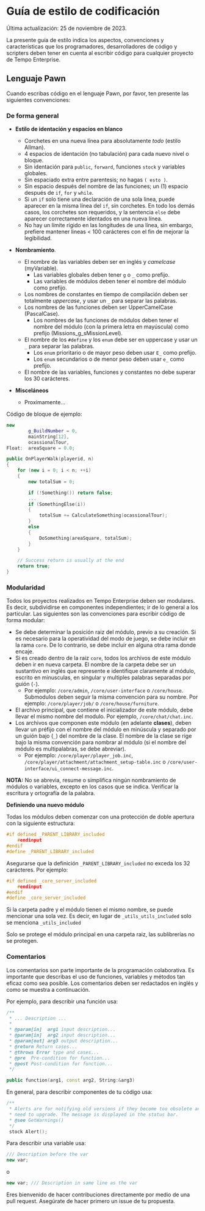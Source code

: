 # Guía de estilo de codificación
Última actualización: 25 de noviembre de 2023.

La presente guía de estilo indica los aspectos, convenciones y características
que  los programadores, desarrolladores de código y scripters deben tener en
cuenta al escribir código para cualquier proyecto de Tempo Enterprise.

## Lenguaje Pawn

Cuando escribas código en el lenguaje Pawn, por favor, ten presente las siguientes
convenciones:

### De forma general

- **Estilo de identación y espacios en blanco**
    - Corchetes en una nueva línea para absolutamente *todo* (estilo Allman).
    - 4 espacios de identación (no tabulación) para cada nuevo nivel o bloque.
    - Sin identación para `public`, `forward`, funciones `stock` y variables globales.
    - Sin espaciado extra entre parentesis; no hagas `( esto )`.
    - Sin espacio después del nombre de las funciones; un (1) espacio después de
    `if`, `for` y `while`.
    - Si un `if` solo tiene una declaración de una sola linea, puede aparecer en
    la misma línea del `if`, sin corchetes. En todo los demás casos, los corchetes
    son requeridos, y la sentencia `else` debe aparecer correctamente identados en
    una nueva línea.
    - No hay un límite rígido en las longitudes de una línea, sin embargo, prefiere
    mantener lineas < 100 carácteres con el fin de mejorar la legibilidad.

- **Nombramiento**.

    - El nombre de las variables deben ser en inglés y _camelcase_ (myVariable).
        - Las variables globales deben tener `g` o `_` como prefijo.
        - Las variables de módulos deben tener el nombre del módulo como prefijo.
    - Los nombres de constantes en tiempo de compilación deben ser totalmente 
    _uppercase_, y usar un `_` para separar las palabras.
    - Los nombres de las funciones deben ser UpperCamelCase (PascalCase).
        - Los nombres de las funciones de módulos deben tener el nombre del módulo
        (con la primera letra en mayúscula) como prefijo (Missions_g_sMissionLevel).
    - El nombre de los `#define` y los `enum` debe ser en uppercase y usar un `_` para separar las palabras.
        - Los `enum` prioritario o de mayor peso deben usar `E_` como prefijo.
        - Los `enum` secundarios o de menor peso deben usar `e_` como prefijo.
    - El nombre de las variables, funciones y constantes no debe superar los 30
    carácteres.

- **Misceláneos**

    - Proximamente...

Código de bloque de ejemplo:

```cpp
new
        g_BuildNumber = 0,
        mainString[12],
        ocassionalTour,
Float:  areaSquare = 0.0;

public OnPlayerWalk(playerid, n)
{
    for (new i = 0; i < n; ++i) 
    {
        new totalSum = 0;

        if (!Something()) return false;
        ...
        if (SomethingElse(i)) 
        {
            totalSum += CalculateSomething(ocassionalTour);
        } 
        else 
        {
            DoSomething(areaSquare, totalSum);
        }
    }

    // Success return is usually at the end
    return true;    
}
```

### Modularidad

Todos los proyectos realizados en Tempo Enterprise deben ser modulares. Es decir,
subdividirse en componentes independientes; ir de lo general a los particular. Las
siguientes son las convenciones para escribir código de forma modular:

 - Se debe determinar la posición raiz del módulo, previo a su creación. Si es 
 necesario para la operatividad del modo de juego, se debe incluir en la rama 
 `core`. De lo contrario, se debe incluir en alguna otra rama donde encaje.
 - Si es creado dentro de la raiz `core`, todos los archivos de este módulo deben
 ir en nueva carpeta. El nombre de la carpeta debe ser un sustantivo en inglés que
 represente e identifique claramente al módulo, escrito en minusculas, en singular
 y multiples palabras separadas por guión (`-`). 
   - Por ejemplo: `/core/admin`, `/core/user-interface` o `/core/house`. Submodulos
   deben seguir la misma convención para su nombre. Por ejemplo: `/core/player/job/`
   o `/core/house/furniture`.
 - El archivo principal, que contiene el inicializador de este módulo, debe llevar
 el mismo nombre del modulo. Por ejemplo, `/core/chat/chat.inc`.
 - Los archivos que componen este módulo (en adelante **clases**), deben llevar un 
 préfijo con el nombre del módulo en minúscula y separado por un guión bajo (`_`) 
 del nombre de la clase. El nombre de la clase se rige bajo la misma convención 
 para nombrar al módulo (si el nombre del módulo es multipalabras, se debe abreviar).
   - Por ejemplo: `/core/player/player_job.inc`, `/core/player/attachment/attachment_setup-table.inc`
   o `/core/user-interface/ui_connect-message.inc`.


**NOTA:** No se abrevia, resume o simplifica ningún nombramiento de módulos o 
variables, excepto en los casos que se indica. Verificar la escritura y ortografía
de la palabra.

**Definiendo una nuevo módulo**

Todas los módulos deben comenzar con una protección de doble apertura con la siguiente
estructura:

```cpp
#if defined _PARENT_LIBRARY_included
    #endinput
#endif
#define _PARENT_LIBRARY_included
```

Asegurarse que la definición `_PARENT_LIBRARY_included` no exceda los 32 carácteres.
Por ejemplo:
```cpp
#if defined _core_server_included
    #endinput
#endif
#define _core_server_included
```

Si la carpeta padre y el módulo tienen el mismo nombre, se puede mencionar una sola
vez. Es decir, en lugar de `_utils_utils_included` solo se menciona `_utils_included`

Solo se protege el módulo principal en una carpeta raiz, las sublibrerías no se 
protegen.

### Comentarios
Los comentarios son parte importante de la programación colaborativa. Es importante
que describas el uso de funciones, variables y métodos tan eficaz como sea posible.
Los comentarios deben ser redactados en inglés y como se muestra a continuación.

Por ejemplo, para describir una función usa:

```cpp
/**
 * ... Description ...
 *
 * @param[in]  arg1 input description...
 * @param[in]  arg2 input description...
 * @param[out] arg3 output description...
 * @return Return cases...
 * @throws Error type and cases...
 * @pre  Pre-condition for function...
 * @post Post-condition for function...
 */

public function(arg1, const arg2, String:&arg3)
```

En general, para describir componentes de tu código usa:

```cpp
/**
 * Alerts are for notifying old versions if they become too obsolete and
 * need to upgrade. The message is displayed in the status bar.
 * @see GetWarnings()
 */
 stock Alert();
```

Para describir una variable usa:

```cpp
/// Description before the var
new var;
```
o
```cpp
new var; /// Description in same line as the var
```

Eres bienvenido de hacer contribuciones directamente por medio de una pull request.
Asegúrate de hacer primero un issue de tu propuesta.